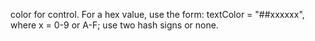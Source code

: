 color for control. For a hex value, use the form:
textColor = "##xxxxxx", where x = 0-9 or A-F; use two hash
signs or none.